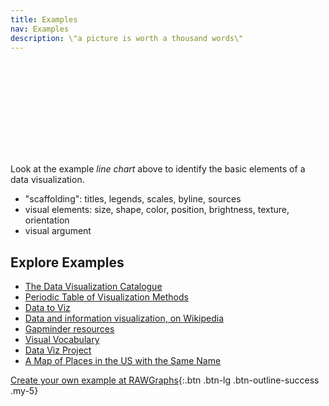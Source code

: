 ```yaml
---
title: Examples
nav: Examples
description: \"a picture is worth a thousand words\"
---
```


<svg id="line-chart"></svg>
<script src="{{ '/assets/lib/chart.xkcd.min.js' | relative_url }}"></script>
<script>
    const svg = document.getElementById('line-chart');
    const lineChart = new chartXkcd.Line(svg, {
  title: 'Monthly income of an indie developer', // optional
  xLabel: 'Month', // optional
  yLabel: '$ Dollars', // optional
  data: {
    labels: ['1', '2', '3', '4', '5', '6', '7', '8', '9', '10'],
    datasets: [{
      label: 'Plan',
      data: [30, 70, 200, 300, 500, 800, 1500, 2900, 5000, 8000],
    }, {
      label: 'Reality',
      data: [0, 1, 30, 70, 80, 100, 50, 80, 40, 150],
    }],
  },
  options: { // optional
    yTickCount: 3,
    legendPosition: chartXkcd.config.positionType.upLeft
  }
})
</script>

Look at the example *line chart* above to identify the basic elements of a data visualization. 

- "scaffolding": titles, legends, scales, byline, sources
- visual elements: size, shape, color, position, brightness, texture, orientation
- visual argument

## Explore Examples

- [The Data Visualization Catalogue](https://datavizcatalogue.com/)
- [Periodic Table of Visualization Methods](https://www.visual-literacy.org/periodic_table/periodic_table.html)
- [Data to Viz](https://www.data-to-viz.com/)
- [Data and information visualization, on Wikipedia](https://en.wikipedia.org/wiki/Data_and_information_visualization)
- [Gapminder resources](https://www.gapminder.org/resources/)
- [Visual Vocabulary](https://ft-interactive.github.io/visual-vocabulary/)
- [Data Viz Project](https://datavizproject.com/#)
- [A Map of Places in the US with the Same Name](https://pudding.cool/2023/03/same-name/)

[Create your own example at RAWGraphs](https://app.rawgraphs.io/){:.btn .btn-lg .btn-outline-success .my-5}
